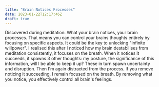 ```yaml
---
title: "Brain Notices Processes"
date: 2023-01-22T12:17:46Z
draft: true
---
```


Discovered during meditation. What your brain notices, your brain processes. That means you can control your brains thoughts entirely by focusing on specific aspects. It could be the key to unlocking "infinite willpower". I realised this after I noticed how my brain destabilises from meditation consistently, it focuses on the breath. When it notices it succeeds, it spawns 3 other thoughts: my posture, the significance of this information, will I be able to keep it up? These in turn spawn uncertainty and disruption. Then I'm again distracted from the process. If you remove noticing it succeeding, I remain focused on the breath. By removing what you notice, you effectively control all brain's feelings.